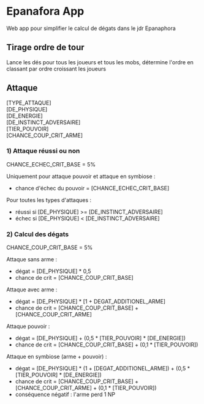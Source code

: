 # Epanafora App

Web app pour simplifier le calcul de dégats dans le jdr Epanaphora

## Tirage ordre de tour

Lance les dés pour tous les joueurs et tous les mobs, détermine l'ordre en classant par ordre croissant les joueurs

## Attaque

[TYPE_ATTAQUE]  
[DE_PHYSIQUE]  
[DE_ENERGIE]  
[DE_INSTINCT_ADVERSAIRE]  
[TIER_POUVOIR]  
[CHANCE_COUP_CRIT_ARME]  


### 1) Attaque réussi ou non

CHANCE_ECHEC_CRIT_BASE = 5%

Uniquement pour attaque pouvoir et attaque en symbiose : 
 - chance d'échec du pouvoir = [CHANCE_ECHEC_CRIT_BASE]

Pour toutes les types d'attaques :
 - réussi si [DE_PHYSIQUE] >= [DE_INSTINCT_ADVERSAIRE]
 - échec si [DE_PHYSIQUE] < [DE_INSTINCT_ADVERSAIRE]

### 2) Calcul des dégats

CHANCE_COUP_CRIT_BASE = 5%

Attaque sans arme :
 - dégat = [DE_PHYSIQUE] * 0,5
 - chance de crit = [CHANCE_COUP_CRIT_BASE]

Attaque avec arme :
 - dégat = [DE_PHYSIQUE] * [1 + DEGAT_ADDITIONEL_ARME]
 - chance de crit = [CHANCE_COUP_CRIT_BASE] + [CHANCE_COUP_CRIT_ARME]

Attaque pouvoir :
 - dégat = [DE_PHYSIQUE] + (0,5 * [TIER_POUVOIR] * [DE_ENERGIE])
 - chance de crit = [CHANCE_COUP_CRIT_BASE] + (0,1 * [TIER_POUVOIR])

Attaque en symbiose (arme + pouvoir) :
 - dégat = [DE_PHYSIQUE] * (1 + [DEGAT_ADDITIONEL_ARME]) + (0,5 * [TIER_POUVOIR] * [DE_ENERGIE])
 - chance de crit = [CHANCE_COUP_CRIT_BASE]  + [CHANCE_COUP_CRIT_ARME] + (0,1 * [TIER_POUVOIR])
 - conséquence négatif : l'arme perd 1 NP
